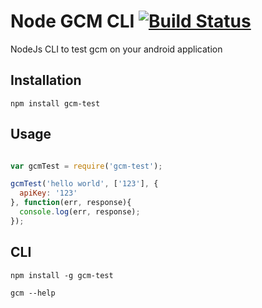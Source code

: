 Node GCM CLI [![Build Status](https://travis-ci.org/yujinlim/node-gcm-cli.svg)](https://travis-ci.org/yujinlim/node-gcm-cli)
============

NodeJs CLI to test gcm on your android application

## Installation
```
npm install gcm-test
```
## Usage
```Javascript

var gcmTest = require('gcm-test');

gcmTest('hello world', ['123'], {
  apiKey: '123'
}, function(err, response){
  console.log(err, response);
});
```
## CLI
```
npm install -g gcm-test

gcm --help
```
